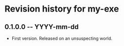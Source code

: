 # Revision history for my-exe

## 0.1.0.0 -- YYYY-mm-dd

* First version. Released on an unsuspecting world.

